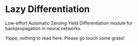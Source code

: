 # Lazy Differentiation
Low-effort Automatic Zeroing Yield Differentiation module for backpropagation in neural networks.

Yippe, nothing to read here. Please go touch some grass!